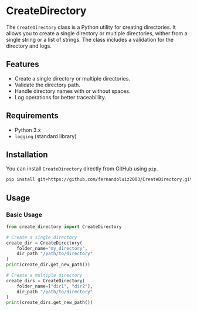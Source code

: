 # CreateDirectory

The `CreateDirectory` class is a Python utility for creating directories. It allows you to create a single directory or multiple directories, wither from a single string or a list of strings. The class includes a validation for the directory and logs.

## Features

- Create a single directory or multiple directories.
- Validate the directory path.
- Handle directory names with or without spaces.
- Log operations for better traceabillity.

## Requirements

- Python 3.x
- `logging` (standard library)

## Installation

You can install `CreateDirectory` directly from GitHub using `pip`.

```sh
pip install git+https://github.com/fernandoluiz2003/CreateDirectory.git
```

## Usage

### Basic Usage

```python
from create_directory import CreateDirectory

# Create a single directory
create_dir = CreateDirectory(
    folder_name="my_directory",
    dir_path "/path/to/directory"
)
print(create_dir.get_new_path())

# Create a multiple directory
create_dirs = CreateDirectory(
    folder_name=["dir1", "dir2"],
    dir_path "/path/to/directory"
)
print(create_dirs.get_new_path())
```